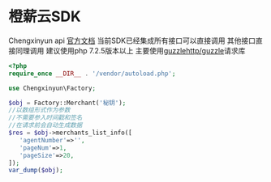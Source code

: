 # 橙薪云SDK
 Chengxinyun api
 [官方文档](https://chengxinyun.com/dev/)
 当前SDK已经集成所有接口可以直接调用
 其他接口直接同理调用
 建议使用php 7.2.5版本以上
 主要使用[guzzlehttp/guzzle](https://github.com/guzzle/guzzle)请求库
 ```php
<?php
require_once __DIR__ . '/vendor/autoload.php';

use Chengxinyun\Factory;

$obj = Factory::Merchant('秘钥');
//以数组形式作为参数
//不需要参入时间戳和签名
//在请求前会自动生成数据
$res = $obj->merchants_list_info([
    'agentNumber'=>'',
    'pageNum'=>1,
    'pageSize'=>20,
]);
var_dump($obj);
 ```
 